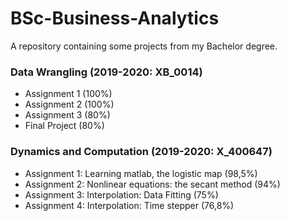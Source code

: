 # BSc-Business-Analytics

A repository containing some projects from my Bachelor degree.

### Data Wrangling (2019-2020: XB_0014)
- Assignment 1 (100%)
- Assignment 2 (100%)
- Assignment 3 (80%)
- Final Project (80%)

### Dynamics and Computation (2019-2020: X_400647)
- Assignment 1: Learning matlab, the logistic map (98,5%)
- Assignment 2: Nonlinear equations: the secant method (94%)
- Assignment 3: Interpolation: Data Fitting (75%)
- Assignment 4: Interpolation: Time stepper (76,8%)

